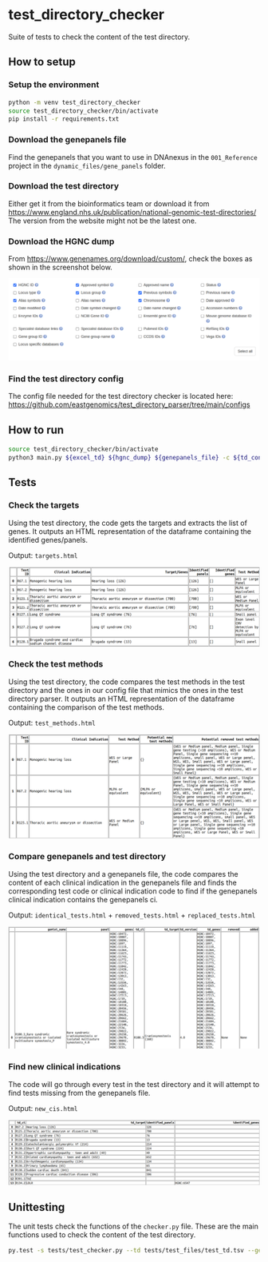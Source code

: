 # test_directory_checker

Suite of tests to check the content of the test directory.

## How to setup

### Setup the environment

```bash
python -m venv test_directory_checker
source test_directory_checker/bin/activate
pip install -r requirements.txt 
```

### Download the genepanels file

Find the genepanels that you want to use in DNAnexus in the `001_Reference` project in the `dynamic_files/gene_panels` folder.

### Download the test directory

Either get it from the bioinformatics team or download it from https://www.england.nhs.uk/publication/national-genomic-test-directories/
The version from the website might not be the latest one.

### Download the HGNC dump

From https://www.genenames.org/download/custom/, check the boxes as shown in the screenshot below.

![Alt text](image.png)

### Find the test directory config

The config file needed for the test directory checker is located here: https://github.com/eastgenomics/test_directory_parser/tree/main/configs

## How to run

```bash
source test_directory_checker/bin/activate
python3 main.py ${excel_td} ${hgnc_dump} ${genepanels_file} -c ${td_config}
```

## Tests

### Check the targets

Using the test directory, the code gets the targets and extracts the list of genes.
It outputs an HTML representation of the dataframe containing the identified genes/panels.

Output: `targets.html`

![Alt text](image-1.png)

### Check the test methods

Using the test directory, the code compares the test methods in the test directory and the ones in our config file that mimics the ones in the test directory parser.
It outputs an HTML representation of the dataframe containing the comparison of the test methods.

Output: `test_methods.html`

![Alt text](image-2.png)

### Compare genepanels and test directory

Using the test directory and a genepanels file, the code compares the content of each clinical indication in the genepanels file and finds the corresponding test code or clinical indication code to find if the genepanels clinical indication contains the genepanels ci.

Output: `identical_tests.html` + `removed_tests.html` + `replaced_tests.html`

![Alt text](image-3.png)

### Find new clinical indications

The code will go through every test in the test directory and it will attempt to find tests missing from the genepanels file.

Output: `new_cis.html`

![Alt text](image-4.png)

## Unittesting

The unit tests check the functions of the `checker.py` file. These are the main functions used to check the content of the test directory.

```bash
py.test -s tests/test_checker.py --td tests/test_files/test_td.tsv --genepanels tests/test_files/test_genepanels.tsv --hgnc_dump ${hgnc_dump} --config tests/test_files/test_config.json
```
